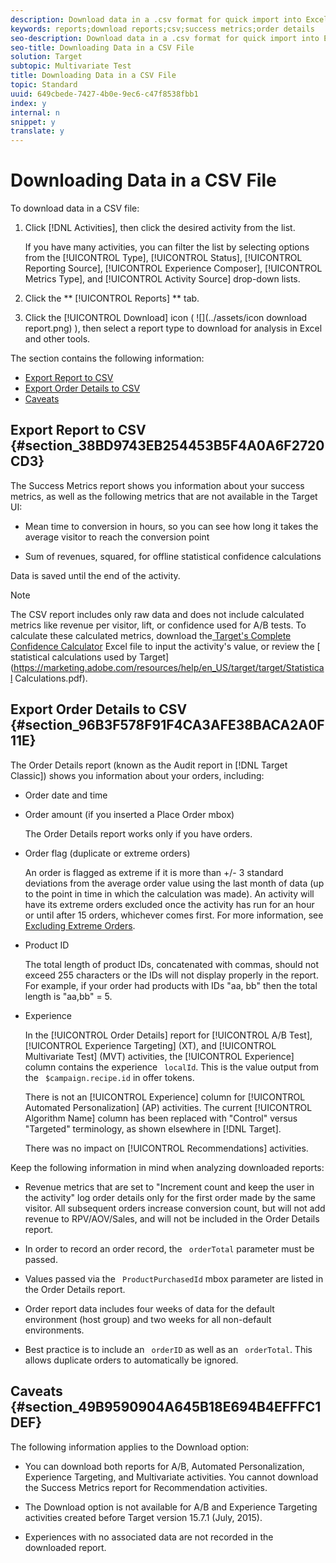 ```yaml
---
description: Download data in a .csv format for quick import into Excel, Access, or other data analysis programs.
keywords: reports;download reports;csv;success metrics;order details
seo-description: Download data in a .csv format for quick import into Excel, Access, or other data analysis programs.
seo-title: Downloading Data in a CSV File
solution: Target
subtopic: Multivariate Test
title: Downloading Data in a CSV File
topic: Standard
uuid: 649cbede-7427-4b0e-9ec6-c47f8538fbb1
index: y
internal: n
snippet: y
translate: y
---
```


# Downloading Data in a CSV File

To download data in a CSV file: 


1. Click [!DNL  Activities], then click the desired activity from the list. 

   If you have many activities, you can filter the list by selecting options from the [!UICONTROL  Type], [!UICONTROL  Status], [!UICONTROL  Reporting Source], [!UICONTROL  Experience Composer], [!UICONTROL  Metrics Type], and [!UICONTROL  Activity Source] drop-down lists. 

1. Click the ** [!UICONTROL  Reports] ** tab. 

1. Click the [!UICONTROL  Download] icon (  ![](../assets/icon download report.png) ), then select a report type to download for analysis in Excel and other tools. 



The section contains the following information: 


* [ Export Report to CSV](c_downloading-data-in-csv-file.md#section_38BD9743EB254453B5F4A0A6F2720CD3)
* [ Export Order Details to CSV](c_downloading-data-in-csv-file.md#section_96B3F578F91F4CA3AFE38BACA2A0F11E)
* [ Caveats](c_downloading-data-in-csv-file.md#section_49B9590904A645B18E694B4EFFFC1DEF)


## Export Report to CSV {#section_38BD9743EB254453B5F4A0A6F2720CD3}

The Success Metrics report shows you information about your success metrics, as well as the following metrics that are not available in the Target UI: 


* Mean time to conversion in hours, so you can see how long it takes the average visitor to reach the conversion point 

* Sum of revenues, squared, for offline statistical confidence calculations 



Data is saved until the end of the activity. 


>[!NOTE]
>
>The CSV report includes only raw data and does not include calculated metrics like revenue per visitor, lift, or confidence used for A/B tests. To calculate these calculated metrics, download the[ Target's Complete Confidence Calculator](https://marketing.adobe.com/resources/help/en_US/target/target/complete_confidence_calculator.xlsx) Excel file to input the activity's value, or review the [ statistical calculations used by Target](https://marketing.adobe.com/resources/help/en_US/target/target/Statistical Calculations.pdf). 



## Export Order Details to CSV {#section_96B3F578F91F4CA3AFE38BACA2A0F11E}

The Order Details report (known as the Audit report in [!DNL  Target Classic]) shows you information about your orders, including: 


* Order date and time 

* Order amount (if you inserted a Place Order mbox) 

  The Order Details report works only if you have orders. 

* Order flag (duplicate or extreme orders) 

  An order is flagged as extreme if it is more than +/- 3 standard deviations from the average order value using the last month of data (up to the point in time in which the calculation was made). An activity will have its extreme orders excluded once the activity has run for an hour or until after 15 orders, whichever comes first. For more information, see [ Excluding Extreme Orders](t_excluding_extreme_orders.md#task_2AE7743FFCDD466DAEEB720BE5F33DAA). 

* Product ID 

  The total length of product IDs, concatenated with commas, should not exceed 255 characters or the IDs will not display properly in the report. For example, if your order had products with IDs "aa, bb" then the total length is "aa,bb" = 5. 

* Experience 

  In the [!UICONTROL  Order Details] report for [!UICONTROL  A/B Test], [!UICONTROL  Experience Targeting] (XT), and [!UICONTROL  Multivariate Test] (MVT) activities, the [!UICONTROL  Experience] column contains the experience ` localId`. This is the value output from the ` $campaign.recipe.id` in offer tokens. 

  There is not an [!UICONTROL  Experience] column for [!UICONTROL  Automated Personalization] (AP) activities. The current [!UICONTROL  Algorithm Name] column has been replaced with "Control" versus "Targeted" terminology, as shown elsewhere in [!DNL  Target]. 

  There was no impact on [!UICONTROL  Recommendations] activities. 



Keep the following information in mind when analyzing downloaded reports: 


* Revenue metrics that are set to "Increment count and keep the user in the activity" log order details only for the first order made by the same visitor. All subsequent orders increase conversion count, but will not add revenue to RPV/AOV/Sales, and will not be included in the Order Details report. 

* In order to record an order record, the ` orderTotal` parameter must be passed. 

* Values passed via the ` ProductPurchasedId` mbox parameter are listed in the Order Details report. 

* Order report data includes four weeks of data for the default environment (host group) and two weeks for all non-default environments. 

* Best practice is to include an ` orderID` as well as an ` orderTotal`. This allows duplicate orders to automatically be ignored. 



## Caveats {#section_49B9590904A645B18E694B4EFFFC1DEF}

The following information applies to the Download option: 


* You can download both reports for A/B, Automated Personalization, Experience Targeting, and Multivariate activities. You cannot download the Success Metrics report for Recommendation activities. 

* The Download option is not available for A/B and Experience Targeting activities created before Target version 15.7.1 (July, 2015). 

* Experiences with no associated data are not recorded in the downloaded report. 


